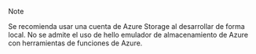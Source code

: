 >[!Note]
> Se recomienda usar una cuenta de Azure Storage al desarrollar de forma local. No se admite el uso de hello emulador de almacenamiento de Azure con herramientas de funciones de Azure.
